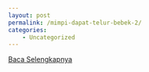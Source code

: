 ```yaml
---
layout: post
permalink: /mimpi-dapat-telur-bebek-2/
categories:
    - Uncategorized
---
```


[Baca Selengkapnya](/04)